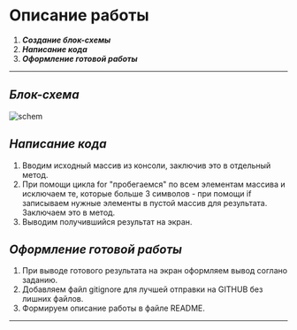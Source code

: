 # Описание работы
1. ***Создание блок-схемы***
2. ***Написание кода***
3. ***Оформление готовой работы***
---
## *Блок-схема* 
![schem]("HOME_WORK\scheme.png")
## *Написание кода*
1. Вводим исходный массив из консоли, заключив это в отдельный метод.
2. При помощи цикла for "пробегаемся" по всем элементам массива и исключаем те, которые больше 3 символов - при помощи if записываем нужные элементы в пустой массив для результата. Заключаем это в метод.
3. Выводим получившийся результат на экран.
## *Оформление готовой работы*
1. При выводе готового результата на экран оформляем вывод соглано заданию.
2. Добавляем файл gitignore для лучшей отправки на GITHUB без лишних файлов.
3. Формируем описание работы в файле README.
--- 